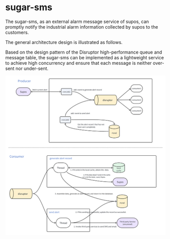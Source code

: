 ﻿# sugar-sms
The sugar-sms, as an external alarm message service of supos, can promptly notify the industrial alarm information collected by supos to the customers.

The general architecture design is illustrated as follows.

Based on the design pattern of the Disruptor high-performance queue and message table, the sugar-sms can be implemented as a lightweight service to achieve high concurrency and ensure that each message is neither over-sent nor under-sent.


![system](/assets/system.png "Magic Gardens")
